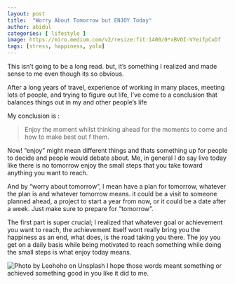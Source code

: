 ```yaml
---
layout: post
title:  "Worry About Tomorrow but ENJOY Today"
author: abidul
categories: [ lifestyle ]
image: https://miro.medium.com/v2/resize:fit:1400/0*xBVOI-VYeifpCuDf
tags: [stress, happiness, yolo]
---
```

This isn’t going to be a long read. but, it’s something I realized and made sense to me even though its so obvious.

After a long years of travel, experience of working in many places, meeting lots of people, and trying to figure out life, I’ve come to a conclusion that balances things out in my and other people’s life

My conclusion is :

> Enjoy the moment whilst thinking ahead for the moments to come and how to make best out f them.

Now! “enjoy” might mean different things and thats something up for people to decide and people would debate about. Me, in general I do say live today like there is no tomorrow enjoy the small steps that you take toward anything you want to reach.

And by “worry about tomorrow”, I mean have a plan for tomorrow, whatever the plan is and whatever tomorrow means. it could be a visit to someone planned ahead, a project to start a year from now, or it could be a date after a week. Just make sure to prepare for “tomorrow”.

The first part is super crucial; I realized that whatever goal or achievement you want to reach, the achievement itself wont really bring you the happiness as an end, what does, is the road taking you there. The joy you get on a daily basis while being motivated to reach something while doing the small steps is what enjoy today means.


![Photo by Leohoho on Unsplash](https://miro.medium.com/v2/resize:fit:1400/0*kY7Nzx9lLYmdRL6b)
I hope those words meant something or achieved something good in you like it did to me.
